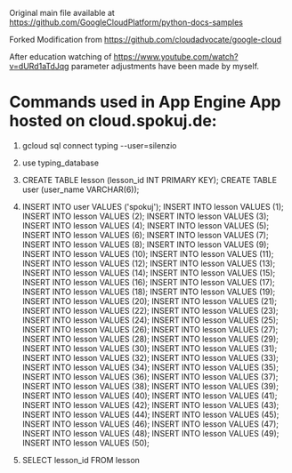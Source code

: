 Original main file available at https://github.com/GoogleCloudPlatform/python-docs-samples

Forked Modification from https://github.com/cloudadvocate/google-cloud

After education watching of https://www.youtube.com/watch?v=dURd1aTdJqg parameter adjustments have been made by myself. 

# Commands used in App Engine App hosted on cloud.spokuj.de:

1. gcloud sql connect typing --user=silenzio

2. use typing_database

3. CREATE TABLE lesson (lesson_id INT PRIMARY KEY);
   CREATE TABLE user (user_name VARCHAR(6));

4. INSERT INTO user VALUES ('spokuj');
   INSERT INTO lesson VALUES (1);
   INSERT INTO lesson VALUES (2);
   INSERT INTO lesson VALUES (3);
   INSERT INTO lesson VALUES (4);
   INSERT INTO lesson VALUES (5);
   INSERT INTO lesson VALUES (6);
   INSERT INTO lesson VALUES (7);
   INSERT INTO lesson VALUES (8);
   INSERT INTO lesson VALUES (9);
   INSERT INTO lesson VALUES (10);
   INSERT INTO lesson VALUES (11);
   INSERT INTO lesson VALUES (12);
   INSERT INTO lesson VALUES (13);
   INSERT INTO lesson VALUES (14);
   INSERT INTO lesson VALUES (15);
   INSERT INTO lesson VALUES (16);
   INSERT INTO lesson VALUES (17);
   INSERT INTO lesson VALUES (18);
   INSERT INTO lesson VALUES (19);
   INSERT INTO lesson VALUES (20);
   INSERT INTO lesson VALUES (21);
   INSERT INTO lesson VALUES (22);
   INSERT INTO lesson VALUES (23);
   INSERT INTO lesson VALUES (24);
   INSERT INTO lesson VALUES (25);
   INSERT INTO lesson VALUES (26);
   INSERT INTO lesson VALUES (27);
   INSERT INTO lesson VALUES (28);
   INSERT INTO lesson VALUES (29);
   INSERT INTO lesson VALUES (30);
   INSERT INTO lesson VALUES (31);
   INSERT INTO lesson VALUES (32);
   INSERT INTO lesson VALUES (33);
   INSERT INTO lesson VALUES (34);
   INSERT INTO lesson VALUES (35);
   INSERT INTO lesson VALUES (36);
   INSERT INTO lesson VALUES (37);
   INSERT INTO lesson VALUES (38);
   INSERT INTO lesson VALUES (39);
   INSERT INTO lesson VALUES (40);
   INSERT INTO lesson VALUES (41);
   INSERT INTO lesson VALUES (42);
   INSERT INTO lesson VALUES (43);
   INSERT INTO lesson VALUES (44);
   INSERT INTO lesson VALUES (45);
   INSERT INTO lesson VALUES (46);
   INSERT INTO lesson VALUES (47);
   INSERT INTO lesson VALUES (48);
   INSERT INTO lesson VALUES (49);
   INSERT INTO lesson VALUES (50);


5. SELECT lesson_id FROM lesson
